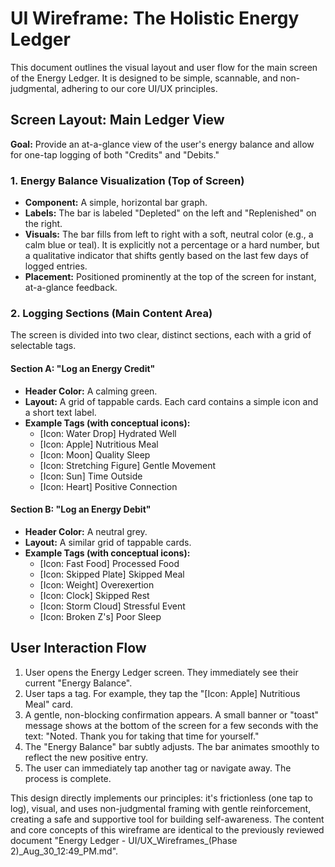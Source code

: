 # UI Wireframe: The Holistic Energy Ledger

This document outlines the visual layout and user flow for the main screen of the Energy Ledger. It is designed to be simple, scannable, and non-judgmental, adhering to our core UI/UX principles.

## Screen Layout: Main Ledger View

**Goal:** Provide an at-a-glance view of the user's energy balance and allow for one-tap logging of both "Credits" and "Debits."

### 1. Energy Balance Visualization (Top of Screen)

*   **Component:** A simple, horizontal bar graph.
*   **Labels:** The bar is labeled "Depleted" on the left and "Replenished" on the right.
*   **Visuals:** The bar fills from left to right with a soft, neutral color (e.g., a calm blue or teal). It is explicitly not a percentage or a hard number, but a qualitative indicator that shifts gently based on the last few days of logged entries.
*   **Placement:** Positioned prominently at the top of the screen for instant, at-a-glance feedback.

### 2. Logging Sections (Main Content Area)

The screen is divided into two clear, distinct sections, each with a grid of selectable tags.

#### Section A: "Log an Energy Credit"

*   **Header Color:** A calming green.
*   **Layout:** A grid of tappable cards. Each card contains a simple icon and a short text label.
*   **Example Tags (with conceptual icons):**
    *   [Icon: Water Drop] Hydrated Well
    *   [Icon: Apple] Nutritious Meal
    *   [Icon: Moon] Quality Sleep
    *   [Icon: Stretching Figure] Gentle Movement
    *   [Icon: Sun] Time Outside
    *   [Icon: Heart] Positive Connection

#### Section B: "Log an Energy Debit"

*   **Header Color:** A neutral grey.
*   **Layout:** A similar grid of tappable cards.
*   **Example Tags (with conceptual icons):**
    *   [Icon: Fast Food] Processed Food
    *   [Icon: Skipped Plate] Skipped Meal
    *   [Icon: Weight] Overexertion
    *   [Icon: Clock] Skipped Rest
    *   [Icon: Storm Cloud] Stressful Event
    *   [Icon: Broken Z's] Poor Sleep

## User Interaction Flow

1.  User opens the Energy Ledger screen. They immediately see their current "Energy Balance".
2.  User taps a tag. For example, they tap the "[Icon: Apple] Nutritious Meal" card.
3.  A gentle, non-blocking confirmation appears. A small banner or "toast" message shows at the bottom of the screen for a few seconds with the text: "Noted. Thank you for taking that time for yourself."
4.  The "Energy Balance" bar subtly adjusts. The bar animates smoothly to reflect the new positive entry.
5.  The user can immediately tap another tag or navigate away. The process is complete.

This design directly implements our principles: it's frictionless (one tap to log), visual, and uses non-judgmental framing with gentle reinforcement, creating a safe and supportive tool for building self-awareness. The content and core concepts of this wireframe are identical to the previously reviewed document "Energy Ledger - UI/UX_Wireframes_(Phase 2)_Aug_30_12:49_PM.md".
